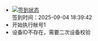 - [![签到状态](https://github.com/p7wm/Cloud189-Actions/actions/workflows/main.yml/badge.svg?branch=main)](https://github.com/p7wm/Cloud189-Actions/actions/workflows/main.yml) <br> 签到时间：2025-09-04 18:39:42
- 开始执行帐号1
- 设备ID不存在，需要二次设备校验
